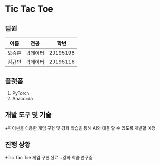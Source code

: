 # Tic Tac Toe


## 팀원
|이름|전공|학번|
|------|---|---|
|오승훈|빅데이터|20195198|
|김규민|빅데이터|20195116|


## 플랫폼
1. PyTorch
2. Anaconda


## 개발 도구 및 기술
+파이썬을 이용한 게임 구현 및 강화 학습을 통해 AI와 대결 할 수 있도록 개발할 예정


## 진행 상황
+Tic Tac Toe 게임 구현 완료
+강화 학습 연구중
